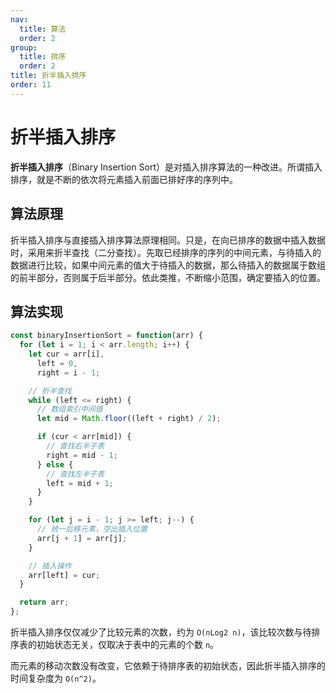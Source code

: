 ```yaml
---
nav:
  title: 算法
  order: 2
group:
  title: 排序
  order: 2
title: 折半插入排序
order: 11
---
```


# 折半插入排序

**折半插入排序**（Binary Insertion Sort）是对插入排序算法的一种改进。所谓插入排序，就是不断的依次将元素插入前面已排好序的序列中。

## 算法原理

折半插入排序与直接插入排序算法原理相同。只是，在向已排序的数据中插入数据时，采用来折半查找（二分查找）。先取已经排序的序列的中间元素，与待插入的数据进行比较，如果中间元素的值大于待插入的数据，那么待插入的数据属于数组的前半部分，否则属于后半部分。依此类推，不断缩小范围，确定要插入的位置。

## 算法实现

```js
const binaryInsertionSort = function(arr) {
  for (let i = 1; i < arr.length; i++) {
    let cur = arr[i],
      left = 0,
      right = i - 1;

    // 折半查找
    while (left <= right) {
      // 数组索引中间值
      let mid = Math.floor((left + right) / 2);

      if (cur < arr[mid]) {
        // 查找右半子表
        right = mid - 1;
      } else {
        // 查找左半子表
        left = mid + 1;
      }
    }

    for (let j = i - 1; j >= left; j--) {
      // 统一后移元素，空出插入位置
      arr[j + 1] = arr[j];
    }

    // 插入操作
    arr[left] = cur;
  }

  return arr;
};
```

折半插入排序仅仅减少了比较元素的次数，约为 `O(nLog2 n)`，该比较次数与待排序表的初始状态无关，仅取决于表中的元素的个数 `n`。

而元素的移动次数没有改变，它依赖于待排序表的初始状态，因此折半插入排序的时间复杂度为 `O(n^2)`。
